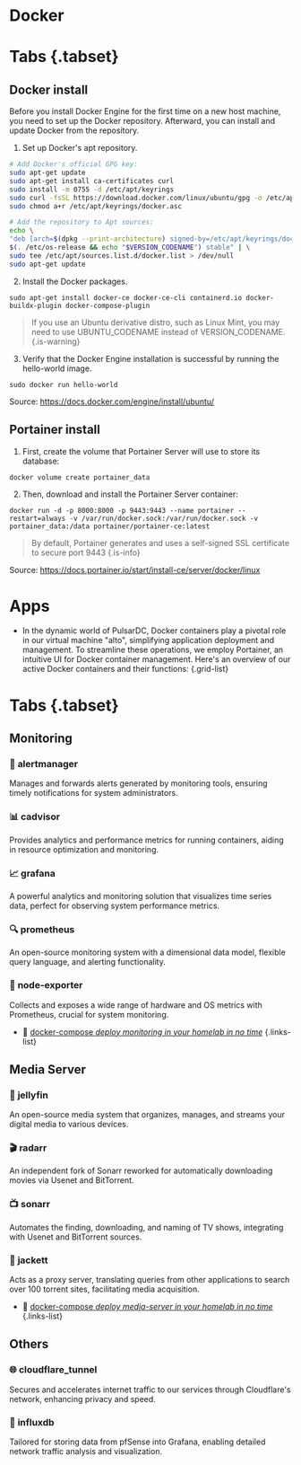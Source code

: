 #  Docker

# Tabs {.tabset}
## Docker install


Before you install Docker Engine for the first time on a new host machine, you need to set up the Docker repository. Afterward, you can install and update Docker from the repository.

1. Set up Docker's apt repository.

  ```bash
  # Add Docker's official GPG key:
sudo apt-get update
sudo apt-get install ca-certificates curl
sudo install -m 0755 -d /etc/apt/keyrings
sudo curl -fsSL https://download.docker.com/linux/ubuntu/gpg -o /etc/apt/keyrings/docker.asc
sudo chmod a+r /etc/apt/keyrings/docker.asc

# Add the repository to Apt sources:
echo \
  "deb [arch=$(dpkg --print-architecture) signed-by=/etc/apt/keyrings/docker.asc] https://download.docker.com/linux/ubuntu \
  $(. /etc/os-release && echo "$VERSION_CODENAME") stable" | \
  sudo tee /etc/apt/sources.list.d/docker.list > /dev/null
sudo apt-get update
  ```
2. Install the Docker packages.
```
sudo apt-get install docker-ce docker-ce-cli containerd.io docker-buildx-plugin docker-compose-plugin
```
> If you use an Ubuntu derivative distro, such as Linux Mint, you may need to use UBUNTU_CODENAME instead of VERSION_CODENAME. {.is-warning}

3. Verify that the Docker Engine installation is successful by running the hello-world image.
```
sudo docker run hello-world
```

Source: https://docs.docker.com/engine/install/ubuntu/

## Portainer install

1. First, create the volume that Portainer Server will use to store its database:
```
docker volume create portainer_data
```
2. Then, download and install the Portainer Server container:
```
docker run -d -p 8000:8000 -p 9443:9443 --name portainer --restart=always -v /var/run/docker.sock:/var/run/docker.sock -v portainer_data:/data portainer/portainer-ce:latest
```
> By default, Portainer generates and uses a self-signed SSL certificate to secure port 9443 {.is-info}

Source: https://docs.portainer.io/start/install-ce/server/docker/linux



# Apps

- In the dynamic world of PulsarDC, Docker containers play a pivotal role in our virtual machine "alto", simplifying application deployment and management. To streamline these operations, we employ Portainer, an intuitive UI for Docker container management. Here's an overview of our active Docker containers and their functions:
{.grid-list}

# Tabs {.tabset}
## Monitoring

 ### 🚨 **alertmanager**

Manages and forwards alerts generated by monitoring tools, ensuring timely notifications for system administrators.

### 📊 **cadvisor**

Provides analytics and performance metrics for running containers, aiding in resource optimization and monitoring.

### 📈 **grafana**

A powerful analytics and monitoring solution that visualizes time series data, perfect for observing system performance metrics.

### 🔍 **prometheus**

An open-source monitoring system with a dimensional data model, flexible query language, and alerting functionality.

### 📡 **node-exporter**

Collects and exposes a wide range of hardware and OS metrics with Prometheus, crucial for system monitoring.

- 📖 [docker-compose *deploy monitoring in your homelab in no time*](/Docker/monitoring-compose)
{.links-list}

## Media Server

### 🍿 **jellyfin**

An open-source media system that organizes, manages, and streams your digital media to various devices.

### 🎬 **radarr**

An independent fork of Sonarr reworked for automatically downloading movies via Usenet and BitTorrent.

### 📺 **sonarr**

Automates the finding, downloading, and naming of TV shows, integrating with Usenet and BitTorrent sources.

### 🎥 **jackett**

Acts as a proxy server, translating queries from other applications to search over 100 torrent sites, facilitating media acquisition.

- 📖 [docker-compose *deploy media-server in your homelab in no time*](/Docker/media-server-compose)
{.links-list}



## Others


### 🌐 **cloudflare_tunnel**

Secures and accelerates internet traffic to our services through Cloudflare's network, enhancing privacy and speed.

### 🌊 **influxdb**

Tailored for storing data from pfSense into Grafana, enabling detailed network traffic analysis and visualization.
